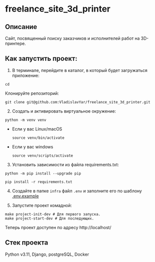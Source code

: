 # freelance_site_3d_printer

## Описание
Сайт, посвященный поиску заказчиков и исполнителей работ на 3D-принтере.

## Как запустить проект:

1. В терминале, перейдите в каталог, в который будет загружаться приложение:
```
cd 
```
Клонируйте репозиторий:
```
git clone git@github.com:VladislavYar/freelance_site_3d_printer.git
```

2. Cоздать и активировать виртуальное окружение:

```
python -m venv venv
```

* Если у вас Linux/macOS

    ```
    source venv/bin/activate
    ```

* Если у вас windows

    ```
    source venv/scripts/activate
    ```

3. Установить зависимости из файла requirements.txt:

```
python -m pip install --upgrade pip
```

```
pip install -r requirements.txt
```

4. Создайте в папке `infra` файл `.env` и заполните его по шаблону [.env.example](https://github.com/VladislavYar/freelance_site_3d_printer/tree/develop/infra/.env.example)

5. Запустите проект комадной:
```
make project-init-dev # Для первого запуска.
make project-start-dev # Для последующих.
```

Теперь проект доступен по адресу http://localhost/

## Cтек проекта
Python v3.11, Django, postgreSQL, Docker
